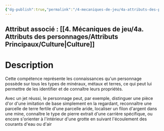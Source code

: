 ```yaml
---
{"dg-publish":true,"permalink":"/4-mecaniques-de-jeu/4a-attributs-des-personnages/competences/savoir-mineral/"}
---
```



## Attribut associé : [[4. Mécaniques de jeu/4a. Attributs des personnages/Attributs Principaux/Culture\|Culture]] 

# Description

Cette compétence représente les connaissances qu'un personnage possède sur tous les types de minéraux, métaux et terres, ce qui peut lui permettre de les identifier et de connaître leurs propriétés. 

Avec un jet réussi, le personnage peut, par exemple, distinguer une pièce d'or d'une imitation de base simplement en la regardant, reconnaître une parcelle de terre fertile d'une parcelle aride, localiser un filon d'argent dans une mine, connaître le type de pierre extrait d'une carrière spécifique, ou encore s'orienter à l'intérieur d'une grotte en suivant l'écoulement des courants d'eau ou d'air
